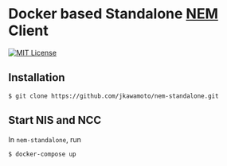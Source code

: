 # Docker based Standalone [NEM](https://www.nem.io/) Client
[![MIT License](https://img.shields.io/badge/license-MIT-blue.svg?style=flat)](LICENSE)

## Installation
```
$ git clone https://github.com/jkawamoto/nem-standalone.git
```

## Start NIS and NCC
In `nem-standalone`, run
```
$ docker-compose up
```
